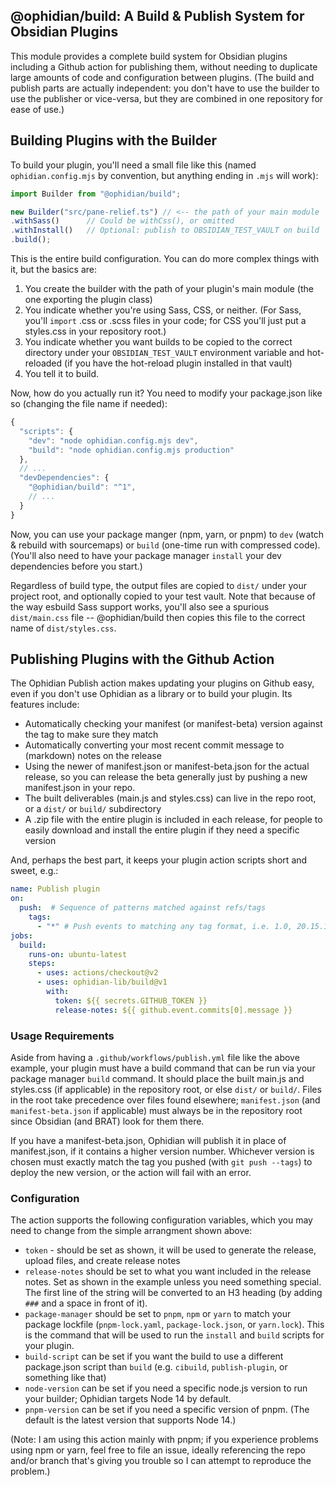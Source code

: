 ## @ophidian/build: A Build & Publish System for Obsidian Plugins

This module provides a complete build system for Obsidian plugins including a Github action for publishing them, without needing to duplicate large amounts of code and configuration between plugins.  (The build and publish parts are actually independent: you don't have to use the builder to use the publisher or vice-versa, but they are combined in one repository for ease of use.)

## Building Plugins with the Builder

To build your plugin, you'll need a small file like this (named `ophidian.config.mjs` by convention, but anything ending in `.mjs` will work):

```js
import Builder from "@ophidian/build";

new Builder("src/pane-relief.ts") // <-- the path of your main module
.withSass()      // Could be withCss(), or omitted
.withInstall()   // Optional: publish to OBSIDIAN_TEST_VAULT on build
.build();
```

This is the entire build configuration.  You can do more complex things with it, but the basics are:

1. You create the builder with the path of your plugin's main module (the one exporting the plugin class)
2. You indicate whether you're using Sass, CSS, or neither.  (For Sass, you'll `import` .css or .scss files in your code; for CSS you'll just put a styles.css in your repository root.)
3. You indicate whether you want builds to be copied to the correct directory under your `OBSIDIAN_TEST_VAULT` environment variable and hot-reloaded (if you have the hot-reload plugin installed in that vault)
4. You tell it to build.

Now, how do you actually run it?  You need to modify your package.json like so (changing the file name if needed):

```js
{
  "scripts": {
    "dev": "node ophidian.config.mjs dev",
    "build": "node ophidian.config.mjs production"
  },
  // ...
  "devDependencies": {
    "@ophidian/build": "^1",
    // ...
  }
}
```

Now, you can use your package manger (npm, yarn, or pnpm) to `dev` (watch & rebuild with sourcemaps) or `build` (one-time run with compressed code).  (You'll also need to have your package manager `install` your dev dependencies before you start.)

Regardless of build type, the output files are copied to `dist/` under your project root, and optionally copied to your test vault.  Note that because of the way esbuild Sass support works, you'll also see a spurious `dist/main.css` file -- @ophidian/build then copies this file to the correct name of `dist/styles.css`.

## Publishing Plugins with the Github Action

The Ophidian Publish action makes updating your plugins on Github easy, even if you don't use Ophidian as a library or to build your plugin.  Its features include:

- Automatically checking your manifest (or manifest-beta) version against the tag to make sure they match
- Automatically converting your most recent commit message to (markdown) notes on the release
- Using the newer of manifest.json or manifest-beta.json for the actual release, so you can release the beta generally just by pushing a new manifest.json in your repo.
- The built deliverables (main.js and styles.css) can live in the repo root, or a `dist/` or `build/` subdirectory
- A .zip file with the entire plugin is included in each release, for people to easily download and install the entire plugin if they need a specific version

And, perhaps the best part, it keeps your plugin action scripts short and sweet, e.g.:

```yaml
name: Publish plugin
on:
  push:  # Sequence of patterns matched against refs/tags
    tags:
      - "*" # Push events to matching any tag format, i.e. 1.0, 20.15.10
jobs:
  build:
    runs-on: ubuntu-latest
    steps:
      - uses: actions/checkout@v2
      - uses: ophidian-lib/build@v1
        with:
          token: ${{ secrets.GITHUB_TOKEN }}
          release-notes: ${{ github.event.commits[0].message }}

```

### Usage Requirements

Aside from having a `.github/workflows/publish.yml` file like the above example, your plugin must have a build command that can be run via your package manager `build` command.  It should place the built main.js and styles.css (if applicable) in the repository root, or else `dist/` or `build/`.  Files in the root take precedence over files found elsewhere; `manifest.json` (and `manifest-beta.json` if applicable) must always be in the repository root since Obsidian (and BRAT) look for them there.

If you have a manifest-beta.json, Ophidian will publish it in place of manifest.json, if it contains a higher version number.  Whichever version is chosen must exactly match the tag you pushed (with `git push --tags`) to deploy the new version, or the action will fail with an error.

### Configuration

The action supports the following configuration variables, which you may need to change from the simple arrangment shown above:

- `token` - should be set as shown, it will be used to generate the release, upload files, and create release notes
- `release-notes` should be set to what you want included in the release notes.  Set as shown in the example unless you need something special.  The first line of the string will be converted to an H3 heading (by adding `###` and a space in front of it).
- `package-manager` should be set to `pnpm`, `npm` or `yarn` to match your package lockfile (`pnpm-lock.yaml`, `package-lock.json`, or `yarn.lock`).  This is the command that will be used to run the `install` and `build` scripts for your plugin.
- `build-script` can be set if you want the build to use a different package.json script than `build` (e.g. `cibuild`, `publish-plugin`, or something like that)
- `node-version` can be set if you need a specific node.js version to run your builder; Ophidian targets Node 14 by default.
- `pnpm-version` can be set if you need a specific version of pnpm.  (The default is the latest version that supports Node 14.)

(Note: I am using this action mainly with pnpm; if you experience problems using npm or yarn, feel free to file an issue, ideally referencing the repo and/or branch that's giving you trouble so I can attempt to reproduce the problem.)